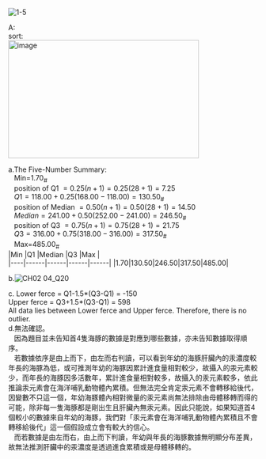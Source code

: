 ![1-5](https://github.com/user-attachments/assets/64d59959-3f44-4598-a5f2-2bac257e51cc)

A:  
sort:  
<img width="385" height="239" alt="image" src="https://github.com/user-attachments/assets/e94adeb1-390a-4285-ac49-b126e266545d" />

a.The Five-Number Summary:  
&nbsp;&nbsp; Min=1.70<sub>#</sub>  
&nbsp;&nbsp; position of Q1 $=0.25(n+1)=0.25(28+1)=7.25$  
&nbsp;&nbsp; $Q1=118.00+0.25(168.00-118.00)=130.50$<sub>#</sub>  
&nbsp;&nbsp; position of Median $=0.50(n+1)=0.50(28+1)=14.50$  
&nbsp;&nbsp; $Median=241.00+0.50(252.00-241.00)=246.50$<sub>#</sub>  
&nbsp;&nbsp; position of Q3 $=0.75(n+1)=0.75(28+1)=21.75$   
&nbsp;&nbsp; $Q3=316.00+0.75(318.00-316.00)=317.50$<sub>#</sub>  
&nbsp;&nbsp; Max=485.00<sub>#</sub>  
|Min |Q1 |Median |Q3 |Max |  
|----|------|------|------|------|
|1.70|130.50|246.50|317.50|485.00|  
  
b.![CH02 04_Q20](https://github.com/user-attachments/assets/609a9c20-b616-45eb-8ec5-75fc49fb374b)

c.
Lower ferce = Q1-1.5*(Q3-Q1) = -150  
Upper ferce = Q3+1.5*(Q3-Q1) = 598  
All data lies between Lower ferce and Upper ferce. Therefore, there is no outlier.  
d.無法確認。  
&nbsp;&nbsp; 因為題目並未告知首4隻海豚的數據是對應到哪些數據，亦未告知數據取得順序。  
&nbsp;&nbsp; 若數據依序是由上而下，由左而右判讀，可以看到年幼的海豚肝臟內的汞濃度較年長的海豚為低，或可推測年幼的海豚因累計進食量相對較少，故攝入的汞元素較少，而年長的海豚因多活數年，累計進食量相對較多，故攝入的汞元素較多，依此推論汞元素會在海洋哺乳動物體內累積。但無法完全肯定汞元素不會轉移給後代，因變數不只這一個，年幼海豚體內相對微量的汞元素尚無法排除由母體移轉而得的可能，除非每一隻海豚都是剛出生且肝臟內無汞元素。因此只能說，如果知道首4個較小的數據來自年幼的海豚，我們對「汞元素會在海洋哺乳動物體內累積且不會轉移給後代」這一個假設成立會有較大的信心。  
&nbsp;&nbsp; 而若數據是由左而右，由上而下判讀，年幼與年長的海豚數據無明顯分布差異，故無法推測肝臟中的汞濃度是透過進食累積或是母體移轉的。  
